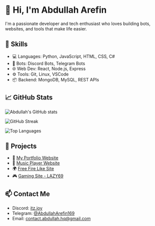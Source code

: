 # 👋 Hi, I'm Abdullah Arefin

I'm a passionate developer and tech enthusiast who loves building bots, websites, and tools that make life easier.

## 🔧 Skills
- 💻 Languages: Python, JavaScript, HTML, CSS, C#
- 🤖 Bots: Discord Bots, Telegram Bots
- 🌐 Web Dev: React, Node.js, Express
- ⚙️ Tools: Git, Linux, VSCode
- 📦 Backend: MongoDB, MySQL, REST APIs

## 📈 GitHub Stats

![Abdullah's GitHub stats](https://github-readme-stats.vercel.app/api?username=AbdullahArefin-u&show_icons=true&theme=radical)

![GitHub Streak](https://github-readme-streak-stats.demolab.com?user=AbdullahArefin-u&theme=radical)

![Top Languages](https://github-readme-stats.vercel.app/api/top-langs/?username=AbdullahArefin-u&layout=compact&theme=radical)

## 🚀 Projects
- 🔗 [My Portfolio Website](#)
- 🤖 [Music Player Website](https://ggmusic.vercel.app/)
- 🌍 [Free Fire Like Site](https://x1litelikeapp.vercel.app)
- 🎮 [Gaming Site - LAZY69](#)

## 📫 Contact Me
- Discord: [itz.joy](#)
- Telegram: [@AbdullahArefin169](https://t.me/AbdullahArefin169)
- Email: contact.abdullah.hq@gmail.com
